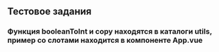 ## Тестовое задания

### Функция booleanToInt и copy находятся в каталоги utils, пример со слотами находится в компоненте App.vue
